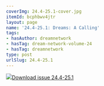 ```yaml
---
coverImg: 24.4-25.1-cover.jpg
itemId: bcphbwv4jtr
layout: page
name: '24.4-25.1: Dreams: A Calling'
tags:
- hasAuthor: dreamnetwork
- hasTag: dream-network-volume-24
- hasTag: dreamnetwork
type: post
urlSlug: 24.4-25.1
---
```

<img class="card-img" src="../images/24.4-25.1-rect.jpg"/><a href="../files/pdfs/Volume_24/24.4-25.1_dreams_a_calling.pdf" download="">Download issue 24.4-25.1</a>